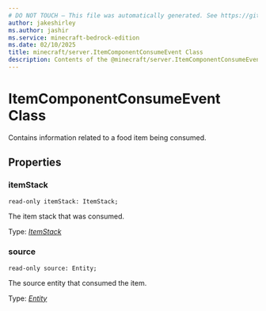 ```yaml
---
# DO NOT TOUCH — This file was automatically generated. See https://github.com/mojang/minecraftapidocsgenerator to modify descriptions, examples, etc.
author: jakeshirley
ms.author: jashir
ms.service: minecraft-bedrock-edition
ms.date: 02/10/2025
title: minecraft/server.ItemComponentConsumeEvent Class
description: Contents of the @minecraft/server.ItemComponentConsumeEvent class.
---
```

# ItemComponentConsumeEvent Class

Contains information related to a food item being consumed.

## Properties

### **itemStack**
`read-only itemStack: ItemStack;`

The item stack that was consumed.

Type: [*ItemStack*](ItemStack.md)

### **source**
`read-only source: Entity;`

The source entity that consumed the item.

Type: [*Entity*](Entity.md)
